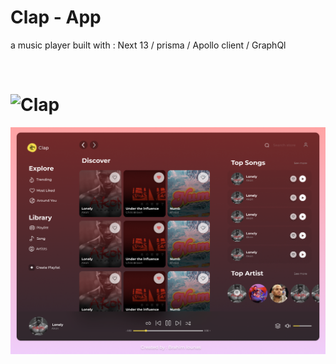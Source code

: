 # Clap - App

a music player built with : Next 13 / prisma / Apollo client / GraphQl

</br>

# ![Clap](https://github.com/lounasbrahim/Clap/blob/main/Screenshots/1.png)

![Clap](https://github.com/lounasbrahim/Clap/blob/main/screenshot/1.png?raw=true)

